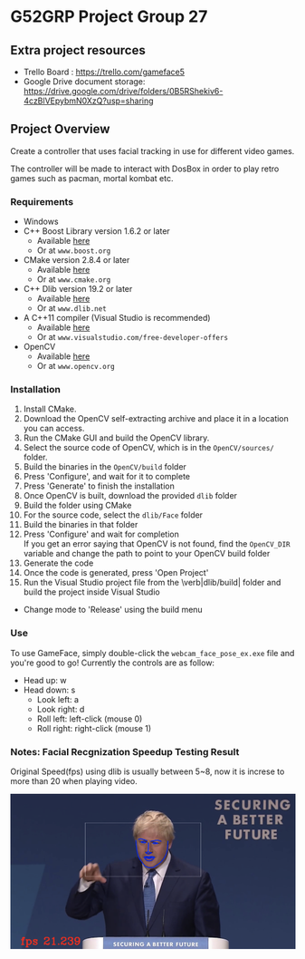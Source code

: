 # G52GRP Project Group 27

## Extra project resources
* Trello Board : https://trello.com/gameface5
* Google Drive document storage: https://drive.google.com/drive/folders/0B5RShekiv6-4czBlVEpybmN0XzQ?usp=sharing


## Project Overview  
Create a controller that uses facial tracking in use for different video games.

The controller will be made to interact with DosBox in order to play retro games such as pacman, mortal kombat etc.

### Requirements
- Windows
- C++ Boost Library version 1.6.2 or later
  - Available [here](http://www.boost.org)
  - Or at `www.boost.org`
- CMake version 2.8.4 or later
  - Available [here](http://www.cmake.org)
  - Or at `www.cmake.org`
- C++ Dlib version 19.2 or later
  - Available [here](http://www.dlib.net)
  - Or at `www.dlib.net`
- A C++11 compiler (Visual Studio is recommended)
  - Available [here](http://www.visualstudio.com/free-developer-offers)
  - Or at `www.visualstudio.com/free-developer-offers`
- OpenCV
  - Available [here](http://www.opencv.org)
  - Or at `www.opencv.org`

### Installation
  1. Install CMake.
  2. Download the OpenCV self-extracting archive and place it in a location you can access.
  3. Run the CMake GUI and build the OpenCV library.
  4. Select the source code of OpenCV, which is in the `OpenCV/sources/` folder.
  5. Build the binaries in the `OpenCV/build` folder
  6. Press 'Configure', and wait for it to complete
  7. Press 'Generate' to finish the installation
  8. Once OpenCV is built, download the provided `dlib` folder
  9. Build the folder using CMake
  10. For the source code, select the `dlib/Face` folder
  11. Build the binaries in that folder
  12. Press 'Configure' and wait for completion  
     If you get an error saying that OpenCV is not found, find the `OpenCV_DIR` variable and change the path to
     point to your OpenCV build folder
  13. Generate the code
  14. Once the code is generated, press 'Open Project'
  15. Run the Visual Studio project file from the \verb|dlib/build| folder and build the project inside Visual Studio
- Change mode to 'Release' using the build menu

### Use
  To use GameFace, simply double-click the `webcam_face_pose_ex.exe` file and you're good to go!
  Currently the controls are as follow:
- Head up: w
- Head down: s
    - Look left: a
    - Look right: d
    - Roll left: left-click (mouse 0)
    - Roll right: right-click (mouse 1)

### Notes: Facial Recgnization Speedup Testing Result

Original Speed(fps) using dlib is usually between 5~8, now it is increse to more than 20 when playing video.

![example1](https://github.com/wasamisam0119/Facial_Game_Controller/blob/master/test_capture.png) 

